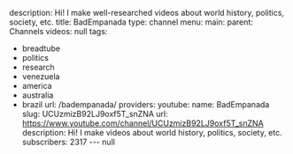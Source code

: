 description: Hi! I make well-researched videos about world history, politics, society,
  etc.
title: BadEmpanada
type: channel
menu:
  main:
    parent: Channels
videos: null
tags:
- breadtube
- politics
- research
- venezuela
- america
- australia
- brazil
url: /badempanada/
providers:
  youtube:
    name: BadEmpanada
    slug: UCUzmizB92LJ9oxf5T_snZNA
    url: https://www.youtube.com/channel/UCUzmizB92LJ9oxf5T_snZNA
    description: Hi! I make videos about world history, politics, society, etc.
    subscribers: 2317
--- null
